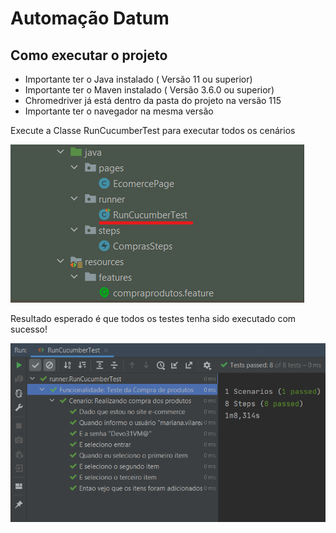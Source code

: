 # Automação Datum

## Como executar o projeto

* Importante ter o Java instalado ( Versão 11 ou superior)
* Importante ter o Maven instalado ( Versão 3.6.0 ou superior) 
* Chromedriver já está dentro da pasta do projeto na versão 115
* Importante ter o navegador na mesma versão

Execute a Classe RunCucumberTest para executar todos os cenários

![img.png](target/Imagens/img.png)

Resultado esperado é que todos os testes tenha sido executado com sucesso!

![img_1.png](target/Imagens/img_1.png)